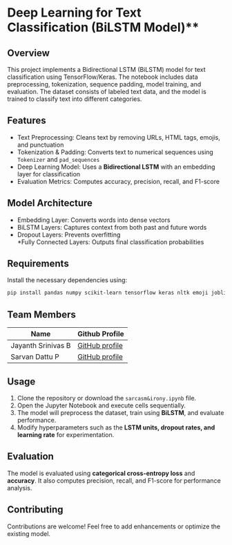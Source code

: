 # Deep Learning for Text Classification (BiLSTM Model)**  

## Overview  
This project implements a Bidirectional LSTM (BiLSTM) model for text classification using TensorFlow/Keras. The notebook includes data preprocessing, tokenization, sequence padding, model training, and evaluation. The dataset consists of labeled text data, and the model is trained to classify text into different categories.  

## Features 
- Text Preprocessing: Cleans text by removing URLs, HTML tags, emojis, and punctuation  
- Tokenization & Padding: Converts text to numerical sequences using `Tokenizer` and `pad_sequences`  
- Deep Learning Model: Uses a **Bidirectional LSTM** with an embedding layer for classification  
- Evaluation Metrics: Computes accuracy, precision, recall, and F1-score  

## Model Architecture
- Embedding Layer: Converts words into dense vectors  
- BiLSTM Layers: Captures context from both past and future words  
- Dropout Layers: Prevents overfitting  
  *Fully Connected Layers: Outputs final classification probabilities  

## Requirements 
Install the necessary dependencies using:  
```bash
pip install pandas numpy scikit-learn tensorflow keras nltk emoji joblib torch
```

## Team Members

| Name | Github Profile |
|--------------|-----------------|
| Jayanth Srinivas B | [GitHub profile](https://github.com/JayanthSrinivas06) |
| Sarvan Dattu P | [GitHub profile](https://github.com/Sarvan05) |

## Usage
1. Clone the repository or download the `sarcasm&irony.ipynb` file.  
2. Open the Jupyter Notebook and execute cells sequentially.  
3. The model will preprocess the dataset, train using **BiLSTM**, and evaluate performance.  
4. Modify hyperparameters such as the **LSTM units, dropout rates, and learning rate** for experimentation.  

## **Evaluation**  
The model is evaluated using **categorical cross-entropy loss** and **accuracy**. It also computes precision, recall, and F1-score for performance analysis.  

## Contributing 
Contributions are welcome! Feel free to add enhancements or optimize the existing model.
